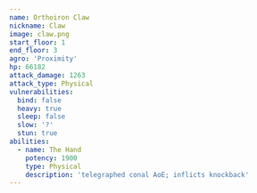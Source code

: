 ```yaml
---
name: Orthoiron Claw
nickname: Claw
image: claw.png
start_floor: 1
end_floor: 3
agro: 'Proximity'
hp: 66182
attack_damage: 1263
attack_type: Physical
vulnerabilities:
  bind: false
  heavy: true
  sleep: false
  slow: '?'
  stun: true
abilities:
  - name: The Hand
    potency: 1900
    type: Physical
    description: 'telegraphed conal AoE; inflicts knockback'
---
```

